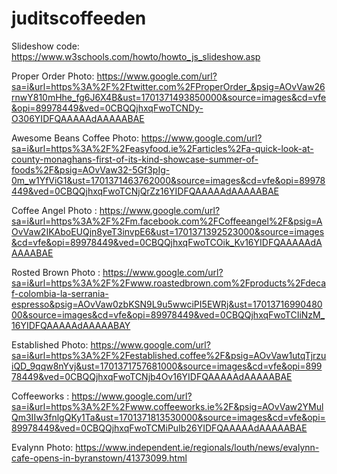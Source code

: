 # juditscoffeeden

Slideshow code: https://www.w3schools.com/howto/howto_js_slideshow.asp

Proper Order Photo: https://www.google.com/url?sa=i&url=https%3A%2F%2Ftwitter.com%2FProperOrder_&psig=AOvVaw26rnwY810mHhe_fg6J6X4B&ust=1701371493850000&source=images&cd=vfe&opi=89978449&ved=0CBQQjhxqFwoTCNDy-O306YIDFQAAAAAdAAAAABAE

Awesome Beans Coffee Photo: https://www.google.com/url?sa=i&url=https%3A%2F%2Feasyfood.ie%2Farticles%2Fa-quick-look-at-county-monaghans-first-of-its-kind-showcase-summer-of-foods%2F&psig=AOvVaw32-5Gf3pIg-0m_w1YfViG1&ust=1701371463762000&source=images&cd=vfe&opi=89978449&ved=0CBQQjhxqFwoTCNjQrZz16YIDFQAAAAAdAAAAABAE

Coffee Angel Photo : https://www.google.com/url?sa=i&url=https%3A%2F%2Fm.facebook.com%2FCoffeeangel%2F&psig=AOvVaw2IKAboEUQjn8yeT3invpE6&ust=1701371392523000&source=images&cd=vfe&opi=89978449&ved=0CBQQjhxqFwoTCOik_Kv16YIDFQAAAAAdAAAAABAE

Rosted Brown Photo : https://www.google.com/url?sa=i&url=https%3A%2F%2Fwww.roastedbrown.com%2Fproducts%2Fdecaf-colombia-la-serrania-espresso&psig=AOvVaw0zbKSN9L9u5wwciPI5EWRj&ust=1701371699048000&source=images&cd=vfe&opi=89978449&ved=0CBQQjhxqFwoTCIiNzM_16YIDFQAAAAAdAAAAABAY

Established Photo: https://www.google.com/url?sa=i&url=https%3A%2F%2Festablished.coffee%2F&psig=AOvVaw1utqTjrzuiQD_9qqw8nYvj&ust=1701371757681000&source=images&cd=vfe&opi=89978449&ved=0CBQQjhxqFwoTCNjb4Ov16YIDFQAAAAAdAAAAABAE

Coffeeworks : https://www.google.com/url?sa=i&url=https%3A%2F%2Fwww.coffeeworks.ie%2F&psig=AOvVaw2YMulQm3IIw3fnlgQKy1Ta&ust=1701371813530000&source=images&cd=vfe&opi=89978449&ved=0CBQQjhxqFwoTCMiPuIb26YIDFQAAAAAdAAAAABAE

Evalynn Photo: https://www.independent.ie/regionals/louth/news/evalynn-cafe-opens-in-byranstown/41373099.html

